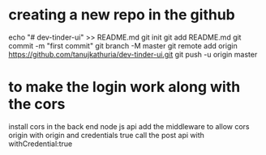 
# creating a new repo in the github 
echo "# dev-tinder-ui" >> README.md
git init
git add README.md
git commit -m "first commit"
git branch -M master
git remote add origin https://github.com/tanujkathuria/dev-tinder-ui.git
git push -u origin master

# to make the login work along with the cors 
install cors in the back end node js api 
add the middleware to allow cors origin with origin and credentials true 
call the post api with withCredential:true